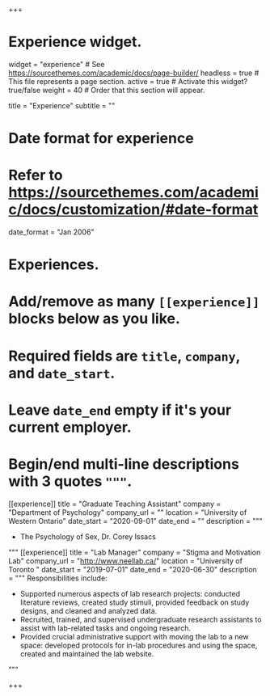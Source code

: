 +++
# Experience widget.
widget = "experience"  # See https://sourcethemes.com/academic/docs/page-builder/
headless = true  # This file represents a page section.
active = true  # Activate this widget? true/false
weight = 40  # Order that this section will appear.

title = "Experience"
subtitle = ""

# Date format for experience
#   Refer to https://sourcethemes.com/academic/docs/customization/#date-format
date_format = "Jan 2006"

# Experiences.
#   Add/remove as many `[[experience]]` blocks below as you like.
#   Required fields are `title`, `company`, and `date_start`.
#   Leave `date_end` empty if it's your current employer.
#   Begin/end multi-line descriptions with 3 quotes `"""`.
[[experience]]
  title = "Graduate Teaching Assistant"
  company = "Department of Psychology"
  company_url = ""
  location = "University of Western Ontario"
  date_start = "2020-09-01"
  date_end = ""
  description = """
  * The Psychology of Sex, Dr. Corey Issacs

  """
[[experience]]
  title = "Lab Manager"
  company = "Stigma and Motivation Lab"
  company_url = "http://www.neellab.ca/"
  location = "University of Toronto "
  date_start = "2019-07-01"
  date_end = "2020-06-30"
  description = """
  Responsibilities include:
  
  * Supported numerous aspects of lab research projects: conducted literature reviews, created study stimuli, provided feedback on study designs, and cleaned and analyzed data.
  * Recruited, trained, and supervised undergraduate research assistants to assist with lab-related tasks and ongoing research. 
  * Provided crucial administrative support with moving the lab to a new space: developed protocols for in-lab procedures and using the space, created and maintained the lab website.

  """


+++
